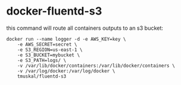 # docker-fluentd-s3

this command will route all containers outputs to an s3 bucket:

	docker run --name logger -d -e AWS_KEY=key \
		-e AWS_SECRET=secret \
		-e S3_REGION=us-east-1 \
		-e S3_BUCKET=mybucket \
		-e S3_PATH=logs/ \
		-v /var/lib/docker/containers:/var/lib/docker/containers \
		-v /var/log/docker:/var/log/docker \
		tmuskal/fluentd-s3
